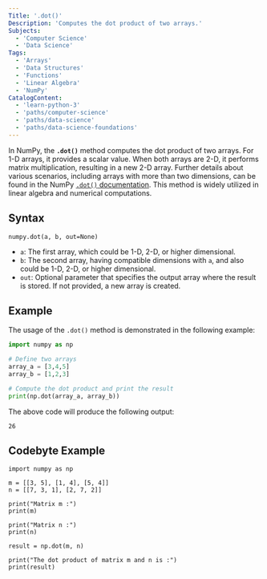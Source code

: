 ```yaml
---
Title: '.dot()'
Description: 'Computes the dot product of two arrays.'
Subjects:
  - 'Computer Science'
  - 'Data Science'
Tags:
  - 'Arrays'
  - 'Data Structures'
  - 'Functions'
  - 'Linear Algebra'
  - 'NumPy'
CatalogContent:
  - 'learn-python-3'
  - 'paths/computer-science'
  - 'paths/data-science'
  - 'paths/data-science-foundations'
---
```


In NumPy, the **`.dot()`** method computes the dot product of two arrays. For 1-D arrays, it provides a scalar value. When both arrays are 2-D, it performs matrix multiplication, resulting in a new 2-D array. Further details about various scenarios, including arrays with more than two dimensions, can be found in the NumPy [`.dot()` documentation](https://numpy.org/doc/stable/reference/generated/numpy.dot.html). This method is widely utilized in linear algebra and numerical computations.

## Syntax

```pseudo
numpy.dot(a, b, out=None)
```

- `a`: The first array, which could be 1-D, 2-D, or higher dimensional.
- `b`: The second array, having compatible dimensions with `a`, and also could be 1-D, 2-D, or higher dimensional.
- `out`: Optional parameter that specifies the output array where the result is stored. If not provided, a new array is created.

## Example

The usage of the `.dot()` method is demonstrated in the following example:

```py
import numpy as np

# Define two arrays
array_a = [3,4,5]
array_b = [1,2,3]

# Compute the dot product and print the result
print(np.dot(array_a, array_b))
```

The above code will produce the following output:

```shell
26
```

## Codebyte Example

```codebyte/python
import numpy as np

m = [[3, 5], [1, 4], [5, 4]]
n = [[7, 3, 1], [2, 7, 2]]

print("Matrix m :")
print(m)

print("Matrix n :")
print(n)

result = np.dot(m, n)

print("The dot product of matrix m and n is :")
print(result)
```

